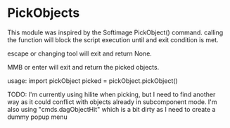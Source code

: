 # PickObjects
This module was inspired by the Softimage PickObject() command.
calling the function will block the script execution until and exit condition is met.

escape or changing tool will exit and return None.

MMB or enter will exit and return the picked objects.

usage:
import pickObject
picked = pickObject.pickObject()

TODO:
I'm currently using hilite when picking, but I need to find another way as it could conflict with objects already in subcomponent mode.
I'm also using "cmds.dagObjectHit" which is a bit dirty as I need to create a dummy popup menu